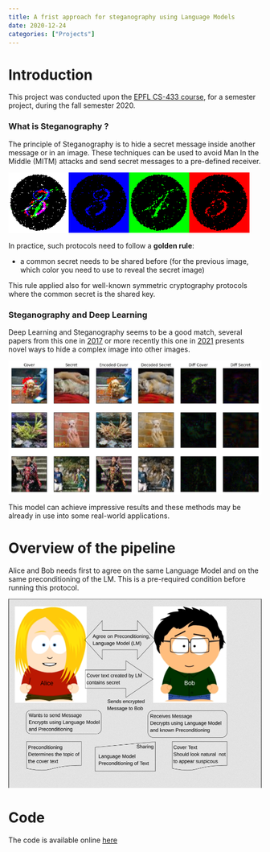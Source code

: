 ```yaml
---
title: A frist approach for steganography using Language Models
date: 2020-12-24
categories: ["Projects"]
---
```


# Introduction

This project was conducted upon the [EPFL CS-433 course](https://www.epfl.ch/labs/mlo/machine-learning-cs-433/), for a semester project, during the fall semester 2020.

### What is Steganography ?

The principle of Steganography is to hide a secret message inside another message or in an image. These techniques can be used to avoid Man In the Middle (MITM) attacks and send secret messages to a pre-defined receiver. 

![The same image viewed by white, blue, green, and red lights reveals different hidden numbers. Source of the image : Wikipedia](/images/projects/steganography-wiki.png)

In practice, such protocols need to follow a **golden rule**:
* a common secret needs to be shared before (for the previous image, which color you need to use to reveal the secret image)

This rule applied also for well-known symmetric cryptography protocols where the common secret is the shared key. 

### Steganography and Deep Learning

Deep Learning and Steganography seems to be a good match, several papers from this one in [2017](https://papers.nips.cc/paper/2017/hash/838e8afb1ca34354ac209f53d90c3a43-Abstract.html) or more recently this one in [2021](https://arxiv.org/pdf/2101.00350.pdf) presents novel ways to hide a complex image into other images.

![Qualitative results from the 2021 paper](/images/projects/stego-paper-2021.png)

This model can achieve impressive results and these methods may be already in use into some real-world applications.

# Overview of the pipeline

Alice and Bob needs first to agree on the same Language Model and on the same preconditioning of the LM. This is a pre-required condition before running this protocol. 

![](/images/projects/stego.png)

# Code

The code is available online [here](https://github.com/younesbelkada/stego_ml)